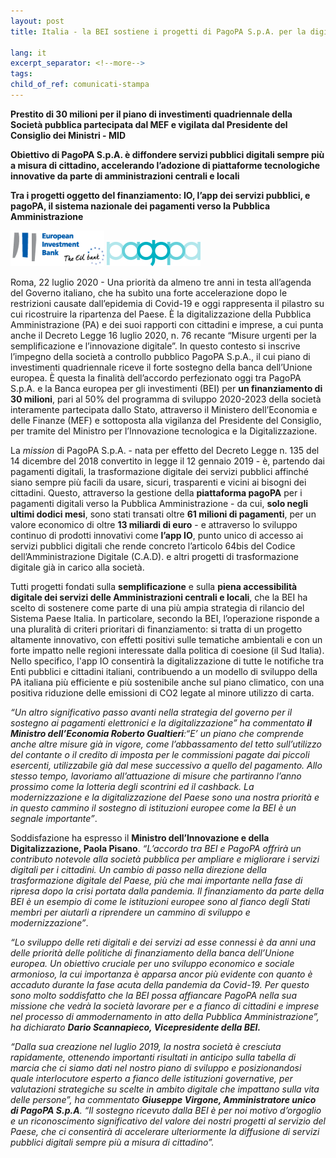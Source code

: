 ```yaml
---
layout: post
title: Italia - la BEI sostiene i progetti di PagoPA S.p.A. per la digitalizzazione dei servizi pubblici 

lang: it
excerpt_separator: <!--more-->
tags: 
child_of_ref: comunicati-stampa
---
```


**Prestito di 30 milioni per il piano di investimenti quadriennale della Società pubblica partecipata dal MEF e vigilata dal Presidente del Consiglio dei Ministri - MID**
<!--more-->

**Obiettivo di PagoPA S.p.A. è diffondere servizi pubblici digitali sempre più a misura di cittadino, accelerando l’adozione di piattaforme tecnologiche innovative da parte di amministrazioni centrali e locali**

**Tra i progetti oggetto del finanziamento: IO, l’app dei servizi pubblici, e pagoPA, il sistema nazionale dei pagamenti verso la Pubblica Amministrazione** 


<!--more-->
<img src="/assets/images/eib-logo-en.png" alt="EIB" width="150">

<img src="/assets/images/logo-pagopa-spa.png" alt="PagoPa" width="150">


Roma, 22 luglio 2020 - Una priorità da almeno tre anni in testa all’agenda del Governo italiano, che ha subìto una forte accelerazione dopo le restrizioni causate dall’epidemia di Covid-19 e oggi rappresenta il pilastro su cui ricostruire la ripartenza del Paese. È la digitalizzazione della Pubblica Amministrazione (PA) e dei suoi rapporti con cittadini e imprese, a cui punta anche il Decreto Legge 16 luglio 2020, n. 76 recante “Misure urgenti per la semplificazione e l’innovazione digitale”. In questo contesto si inscrive l’impegno della società a controllo pubblico PagoPA S.p.A., il cui piano di investimenti quadriennale riceve il forte sostegno della banca dell’Unione europea.
È questa la finalità dell’accordo perfezionato oggi tra PagoPA S.p.A. e la Banca europea per gli investimenti (BEI) per **un finanziamento di 30 milioni**, pari al 50% del programma di sviluppo 2020-2023 della società interamente partecipata dallo Stato, attraverso il Ministero dell’Economia e delle Finanze (MEF) e sottoposta alla vigilanza del Presidente del Consiglio, per tramite del Ministro per l’Innovazione tecnologica e la Digitalizzazione. 

La *mission* di PagoPA S.p.A. - nata per effetto del Decreto Legge n. 135 del 14 dicembre del 2018 convertito in legge il 12 gennaio 2019 - è, partendo dai pagamenti digitali, la trasformazione digitale dei servizi pubblici affinché siano sempre più facili da usare, sicuri, trasparenti e vicini ai bisogni dei cittadini. Questo, attraverso la gestione della **piattaforma pagoPA** per i pagamenti digitali verso la Pubblica Amministrazione - da cui, **solo negli ultimi dodici mesi**, sono stati transati oltre **61 milioni di pagamenti**, per un valore economico di oltre **13 miliardi di euro** - e attraverso lo sviluppo continuo di prodotti innovativi come **l’app IO**, punto unico di accesso ai servizi pubblici digitali che rende concreto l’articolo 64bis del Codice dell’Amministrazione Digitale (C.A.D). e altri progetti di trasformazione digitale già in carico alla società. 

Tutti progetti fondati sulla **semplificazione** e sulla **piena accessibilità digitale dei servizi delle Amministrazioni centrali e locali**, che la BEI ha scelto di sostenere come parte di una più ampia strategia di rilancio del Sistema Paese Italia. In particolare, secondo la BEI, l’operazione risponde a una pluralità di criteri prioritari di finanziamento: si tratta di un progetto altamente innovativo, con effetti positivi sulle tematiche ambientali e con un forte impatto nelle regioni interessate dalla politica di coesione (il Sud Italia). Nello specifico, l'app IO consentirà la digitalizzazione di tutte le notifiche tra Enti pubblici e cittadini italiani, contribuendo a un modello di sviluppo della PA italiana più efficiente e più sostenibile anche sul piano climatico, con una positiva riduzione delle emissioni di CO2 legate al minore utilizzo di carta. 

*“Un altro significativo passo avanti nella strategia del governo per il sostegno ai pagamenti elettronici e la digitalizzazione” ha commentato **il Ministro dell’Economia Roberto Gualtieri**:“E’ un piano che comprende anche altre misure già in vigore, come l’abbassamento del tetto sull’utilizzo del contante o il credito di imposta per le commissioni pagate dai piccoli esercenti, utilizzabile già dal mese successivo a quello del pagamento. Allo stesso tempo, lavoriamo all’attuazione di misure che partiranno l’anno prossimo come la lotteria degli scontrini ed il cashback. La modernizzazione e la digitalizzazione del Paese sono una nostra priorità e in questo cammino il sostegno di istituzioni europee come la BEI è un segnale importante”*.

Soddisfazione ha espresso il **Ministro dell’Innovazione e della Digitalizzazione, Paola Pisano**. *“L’accordo tra BEI e PagoPA offrirà un contributo notevole alla società pubblica per ampliare e migliorare i servizi digitali per i cittadini. Un cambio di passo nella direzione della trasformazione digitale del Paese, più che mai importante nella fase di ripresa dopo la crisi portata dalla pandemia. Il finanziamento da parte della BEI è un esempio di come le istituzioni europee sono al fianco degli Stati membri per aiutarli a riprendere un cammino di sviluppo e modernizzazione”*. 

*“Lo sviluppo delle reti digitali e dei servizi ad esse connessi è da anni una delle priorità delle politiche di finanziamento della banca dell’Unione europea. Un obiettivo cruciale per uno sviluppo economico e sociale armonioso, la cui importanza è apparsa ancor più evidente con quanto è accaduto durante la fase acuta della pandemia da Covid-19. Per questo sono molto soddisfatto che la BEI possa affiancare PagoPA nella sua missione che vedrà la società lavorare per e a fianco di cittadini e imprese nel processo di ammodernamento in atto della Pubblica Amministrazione”, ha dichiarato **Dario Scannapieco, Vicepresidente della BEI.***

 *“Dalla sua creazione nel luglio 2019, la nostra società è cresciuta rapidamente, ottenendo importanti risultati in anticipo sulla tabella di marcia che ci siamo dati nel nostro piano di sviluppo e posizionandosi quale interlocutore esperto a fianco delle istituzioni governative, per valutazioni strategiche su scelte in ambito digitale che impattano sulla vita delle persone”, ha commentato **Giuseppe Virgone, Amministratore unico di PagoPA S.p.A**. “Il sostegno ricevuto dalla BEI è per noi motivo d’orgoglio e un riconoscimento significativo del valore dei nostri progetti al servizio del Paese, che ci consentirà di accelerare ulteriormente la diffusione di servizi pubblici digitali sempre più a misura di cittadino”.*

